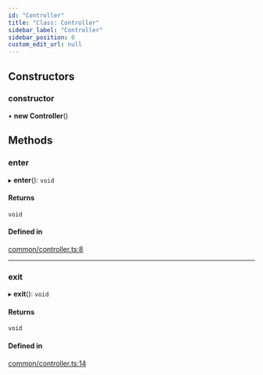 ```yaml
---
id: "Controller"
title: "Class: Controller"
sidebar_label: "Controller"
sidebar_position: 0
custom_edit_url: null
---
```


## Constructors

### constructor

• **new Controller**()

## Methods

### enter

▸ **enter**(): `void`

#### Returns

`void`

#### Defined in

[common/controller.ts:8](https://github.com/siposdani87/sui-js/blob/4b75724/src/common/controller.ts#L8)

___

### exit

▸ **exit**(): `void`

#### Returns

`void`

#### Defined in

[common/controller.ts:14](https://github.com/siposdani87/sui-js/blob/4b75724/src/common/controller.ts#L14)
